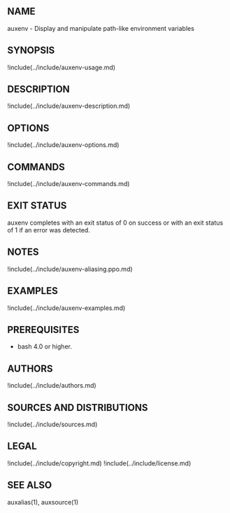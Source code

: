 ## NAME

auxenv - Display and manipulate path-like environment variables

## SYNOPSIS

!include(../include/auxenv-usage.md)

## DESCRIPTION

!include(../include/auxenv-description.md)

## OPTIONS

!include(../include/auxenv-options.md)

## COMMANDS

!include(../include/auxenv-commands.md)

## EXIT STATUS

auxenv completes with an exit status of 0 on success or with an
exit status of 1 if an error was detected.

## NOTES

!include(../include/auxenv-aliasing.ppo.md)

## EXAMPLES

!include(../include/auxenv-examples.md)

## PREREQUISITES

* bash 4.0 or higher.

## AUTHORS

!include(../include/authors.md)

## SOURCES AND DISTRIBUTIONS

!include(../include/sources.md)

## LEGAL

!include(../include/copyright.md)
!include(../include/license.md)

## SEE ALSO

auxalias(1), auxsource(1)
